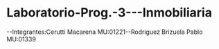# Laboratorio-Prog.-3---Inmobiliaria
--Integrantes:Cerutti Macarena MU:01221--Rodriguez Brizuela Pablo MU:01339


